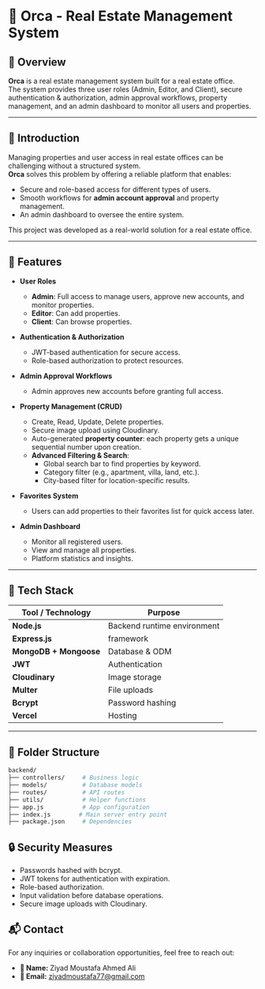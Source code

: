 # 🏢 Orca - Real Estate Management System  

## 📌 Overview  
**Orca** is a real estate management system built for a real estate office.  
The system provides three user roles (Admin, Editor, and Client), secure authentication & authorization, admin approval workflows, property management, and an admin dashboard to monitor all users and properties.  

---

## 🎯 Introduction  
Managing properties and user access in real estate offices can be challenging without a structured system.  
**Orca** solves this problem by offering a reliable platform that enables:  
- Secure and role-based access for different types of users.  
- Smooth workflows for **admin account approval** and property management. 
- An admin dashboard to oversee the entire system.  

This project was developed as a real-world solution for a real estate office.  

---

## 🚀 Features  

- **User Roles**  
  - **Admin**: Full access to manage users, approve new accounts, and monitor properties.  
  - **Editor**: Can add properties.  
  - **Client**: Can browse properties.  

- **Authentication & Authorization**  
  - JWT-based authentication for secure access.  
  - Role-based authorization to protect resources.  

- **Admin Approval Workflows**  
  - Admin approves new accounts before granting full access. 

- **Property Management (CRUD)**  
  - Create, Read, Update, Delete properties.  
  - Secure image upload using Cloudinary.  
  - Auto-generated **property counter**: each property gets a unique sequential number upon creation.  
  - **Advanced Filtering & Search**:  
    - Global search bar to find properties by keyword.  
    - Category filter (e.g., apartment, villa, land, etc.).  
    - City-based filter for location-specific results.
      
- **Favorites System**  
  - Users can add properties to their favorites list for quick access later.

- **Admin Dashboard**  
  - Monitor all registered users.  
  - View and manage all properties.  
  - Platform statistics and insights.  

---

## 🧰 Tech Stack  

| Tool / Technology | Purpose |
|-------------------|---------|
| **Node.js** | Backend runtime environment |
| **Express.js** | framework |
| **MongoDB + Mongoose** | Database & ODM |
| **JWT** | Authentication |
| **Cloudinary** | Image storage |
| **Multer** | File uploads |
| **Bcrypt** | Password hashing |
| **Vercel** | Hosting |

---

## 📂 Folder Structure  

```bash
backend/
├── controllers/     # Business logic
├── models/          # Database models
├── routes/          # API routes
├── utils/           # Helper functions
├── app.js           # App configuration
├── index.js        # Main server entry point
├── package.json     # Dependencies
```

## 🔒 Security Measures

- Passwords hashed with bcrypt.
- JWT tokens for authentication with expiration.
- Role-based authorization.
- Input validation before database operations.
- Secure image uploads with Cloudinary.

## 📬 Contact  

For any inquiries or collaboration opportunities, feel free to reach out:  

- **👤 Name:** Ziyad Moustafa Ahmed Ali  
- **📧 Email:** ziyadmoustafa77@gmail.com
